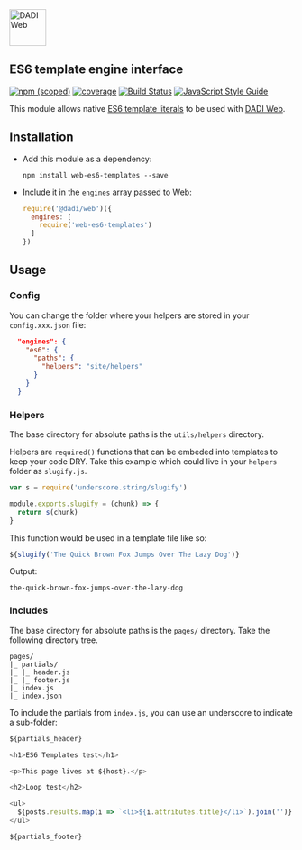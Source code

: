 <img src="https://dadi.tech/assets/products/dadi-web-full.png" alt="DADI Web" height="65"/>

## ES6 template engine interface

[![npm (scoped)](https://img.shields.io/npm/v/web-es6-templates.svg?maxAge=10800&style=flat-square)](https://www.npmjs.com/package/web-es6-templates)
[![coverage](https://img.shields.io/badge/coverage-73%25-yellow.svg?style=flat?style=flat-square)](https://github.com/abovebored/web-es6-templates)
[![Build Status](https://travis-ci.org/abovebored/web-es6-templates.svg?branch=master)](https://travis-ci.org/abovebored/web-es6-templates)
[![JavaScript Style Guide](https://img.shields.io/badge/code%20style-standard-brightgreen.svg?style=flat-square)](http://standardjs.com/)

This module allows native [ES6 template literals](https://developer.mozilla.org/en/docs/Web/JavaScript/Reference/Template_literals) to be used with [DADI Web](https://github.com/dadi/web).

## Installation

- Add this module as a dependency:

   ```
   npm install web-es6-templates --save
   ```

- Include it in the `engines` array passed to Web:

   ```js
   require('@dadi/web')({
     engines: [
       require('web-es6-templates')
     ]
   })
   ```

## Usage

### Config

You can change the folder where your helpers are stored in your `config.xxx.json` file:

```json
  "engines": {
    "es6": {
      "paths": {
        "helpers": "site/helpers"
      }
    }
  }
```

### Helpers

The base directory for absolute paths is the `utils/helpers` directory.

Helpers are `required()` functions that can be embeded into templates to keep your code DRY. Take this example which could live in your `helpers` folder as `slugify.js`.

```javascript
var s = require('underscore.string/slugify')

module.exports.slugify = (chunk) => {
  return s(chunk)
}
```

This function would be used in a template file like so:

```javascript
${slugify('The Quick Brown Fox Jumps Over The Lazy Dog')}
```

Output:

```
the-quick-brown-fox-jumps-over-the-lazy-dog
```

### Includes

The base directory for absolute paths is the `pages/` directory. Take the following directory tree.

```
pages/
|_ partials/
|_ |_ header.js
|_ |_ footer.js
|_ index.js
|_ index.json
```

To include the partials from `index.js`, you can use an underscore to indicate a sub-folder:

```js
${partials_header}

<h1>ES6 Templates test</h1>

<p>This page lives at ${host}.</p>

<h2>Loop test</h2>

<ul>
  ${posts.results.map(i => `<li>${i.attributes.title}</li>`).join('')}
</ul>

${partials_footer}
```

